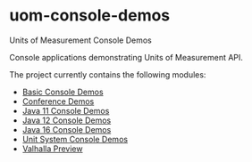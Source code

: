 uom-console-demos
=========

Units of Measurement Console Demos

Console applications demonstrating Units of Measurement API.

The project currently contains the following modules:

- [Basic Console Demos](basic)
- [Conference Demos](conference)
- [Java 11 Console Demos](java11)
- [Java 12 Console Demos](java12)
- [Java 16 Console Demos](java16)
- [Unit System Console Demos](systems)
- [Valhalla Preview](valhalla)